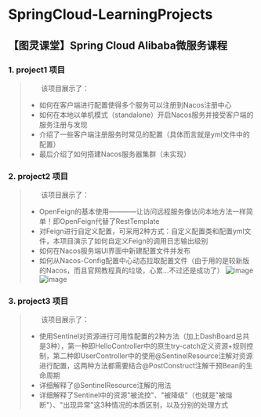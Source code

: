 # SpringCloud-LearningProjects

## 【图灵课堂】Spring Cloud Alibaba微服务课程

### 1. project1 项目
> &nbsp;&nbsp;&nbsp;&nbsp;&nbsp;&nbsp;
> 该项目展示了：
> * 如何在客户端进行配置使得多个服务可以注册到Nacos注册中心
> * 如何在本地以单机模式（standalone）开启Nacos服务并接受客户端的服务注册与发现
> * 介绍了一些客户端注册服务时常见的配置（具体而言就是yml文件中的配置）
> * 最后介绍了如何搭建Nacos服务器集群（未实现）

### 2. project2 项目
> &nbsp;&nbsp;&nbsp;&nbsp;&nbsp;&nbsp;
> 该项目展示了：
> * OpenFeign的基本使用————让访问远程服务像访问本地方法一样简单！即OpenFeign代替了RestTemplate
> * 对Feign进行自定义配置，可采用2种方式：自定义配置类和配置yml文件，本项目演示了如何自定义Feign的调用日志输出级别
> * 如何在Nacos服务端UI界面中新建配置文件并发布
> * 如何从Nacos-Config配置中心动态拉取配置文件（由于用的是较新版的Nacos，而且官网教程真的垃圾，心累...不过还是成功了）
![image](https://github.com/user-attachments/assets/ec6ad0b3-ed1a-42f7-8c0d-b92eb7d5a172)
![image](https://github.com/user-attachments/assets/3a7331ac-3c65-42a4-8ff4-91cdb9125bb8)

### 3. project3 项目
> &nbsp;&nbsp;&nbsp;&nbsp;&nbsp;&nbsp;
> 该项目展示了：
> * 使用Sentinel对资源进行可用性配置的2种方法（加上DashBoard总共是3种），第一种即HelloController中的原生try-catch定义资源+规则控制，第二种即UserController中的使用@SentinelResource注解对资源进行配置，这两种方法都需要结合@PostConstruct注解干预Bean的生命周期
> * 详细解释了@SentinelResource注解的用法
> * 详细解释了Sentinel中的资源"被流控"、"被降级"（也就是"被熔断"）、"出现异常"这3种情况的本质区别，以及分别的处理方式
